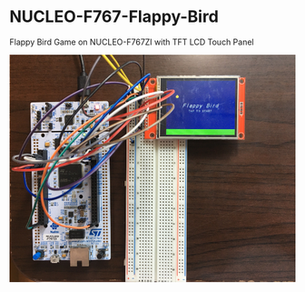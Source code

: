 # NUCLEO-F767-Flappy-Bird
Flappy Bird Game on NUCLEO-F767ZI with TFT LCD Touch Panel<br>

<img src="https://github.com/jeannineshiu/NUCLEO-F767-Flappy-Bird/blob/master/UI/whole.JPG" width="600" height="400"/>

